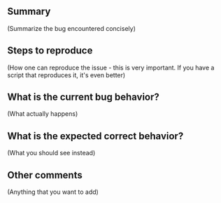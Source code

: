 ## Summary

(Summarize the bug encountered concisely)

## Steps to reproduce

(How one can reproduce the issue - this is very important. If you have a script that reproduces it, it's even better)

## What is the current bug behavior?

(What actually happens)

## What is the expected correct behavior?

(What you should see instead)

## Other comments

(Anything that you want to add)
